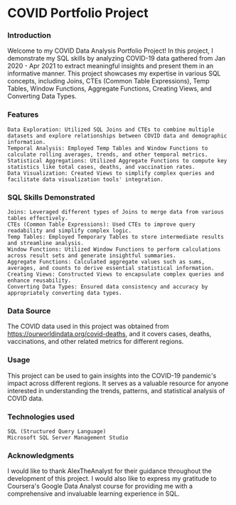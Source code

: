 # COVID Portfolio Project
### Introduction

Welcome to my COVID Data Analysis Portfolio Project! In this project, I demonstrate my SQL skills by analyzing COVID-19 data gathered from Jan 2020 - Apr 2021 to extract meaningful insights and present them in an informative manner. This project showcases my expertise in various SQL concepts, including Joins, CTEs (Common Table Expressions), Temp Tables, Window Functions, Aggregate Functions, Creating Views, and Converting Data Types.
### Features

    Data Exploration: Utilized SQL Joins and CTEs to combine multiple datasets and explore relationships between COVID data and demographic information.
    Temporal Analysis: Employed Temp Tables and Window Functions to calculate rolling averages, trends, and other temporal metrics.
    Statistical Aggregations: Utilized Aggregate Functions to compute key statistics like total cases, deaths, and vaccination rates.
    Data Visualization: Created Views to simplify complex queries and facilitate data visualization tools' integration.

### SQL Skills Demonstrated

    Joins: Leveraged different types of Joins to merge data from various tables effectively.
    CTEs (Common Table Expressions): Used CTEs to improve query readability and simplify complex logic.
    Temp Tables: Employed Temporary Tables to store intermediate results and streamline analysis.
    Window Functions: Utilized Window Functions to perform calculations across result sets and generate insightful summaries.
    Aggregate Functions: Calculated aggregate values such as sums, averages, and counts to derive essential statistical information.
    Creating Views: Constructed Views to encapsulate complex queries and enhance reusability.
    Converting Data Types: Ensured data consistency and accuracy by appropriately converting data types.

### Data Source

The COVID data used in this project was obtained from https://ourworldindata.org/covid-deaths, and it covers cases, deaths, vaccinations, and other related metrics for different regions.

### Usage

This project can be used to gain insights into the COVID-19 pandemic's impact across different regions. It serves as a valuable resource for anyone interested in understanding the trends, patterns, and statistical analysis of COVID data.

### Technologies used

    SQL (Structured Query Language)
    Microsoft SQL Server Management Studio

### Acknowledgments

I would like to thank AlexTheAnalyst for their guidance throughout the development of this project. I would also like to express my gratitude to Coursera's Google Data Analyst course for providing me with a comprehensive and invaluable learning experience in SQL. 
